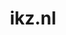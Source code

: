---
layout: post
title:  "ikz.nl"
internal_url:  "/dutchgov/ikz.nl.html"
subdomains_count: 10
all_subdomains_count: 33
urls_count: 7
ssl_rank: 0
http_rank: 71.428571428571
url_link: /data/ikz.nl/urls.txt
all_subdomains_link: /data/ikz.nl/all_subdomains.txt
subdomains_link: /data/ikz.nl/subdomains.txt
categories: dutchgov
---